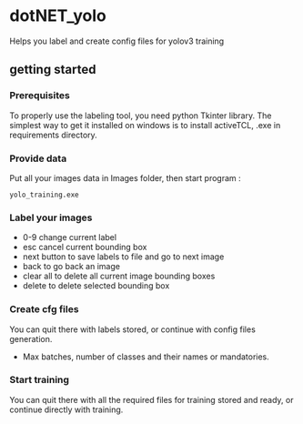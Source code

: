 # dotNET_yolo

Helps you label and create config files for yolov3 training

## getting started

### Prerequisites

To properly use the labeling tool, you need python Tkinter library.
The simplest way to get it installed on windows is to install activeTCL, .exe in requirements directory.

### Provide data

Put all your images data in Images folder, then start program :

```
yolo_training.exe
```

### Label your images

* 0-9 change current label
* esc cancel current bounding box
* next button to save labels to file and go to next image
* back to go back an image
* clear all to delete all current image bounding boxes
* delete to delete selected bounding box

### Create cfg files

You can quit there with labels stored, or continue with config files generation.
* Max batches, number of classes and their names or mandatories.

### Start training

You can quit there with all the required files for training stored and ready, or continue directly with training.
